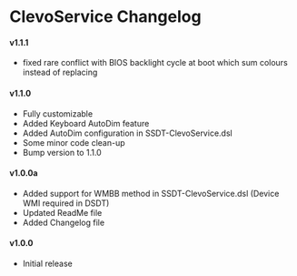 ClevoService Changelog
================================
#### v1.1.1
- fixed rare conflict with BIOS backlight cycle at boot which sum colours instead of replacing

#### v1.1.0
- Fully customizable
- Added Keyboard AutoDim feature
- Added AutoDim configuration in SSDT-ClevoService.dsl
- Some minor code clean-up
- Bump version to 1.1.0 

#### v1.0.0a
- Added support for WMBB method in SSDT-ClevoService.dsl  (Device WMI required in DSDT) 
- Updated ReadMe file
- Added Changelog file

#### v1.0.0
- Initial release
